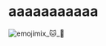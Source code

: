 # aaaaaaaaaaa
![emojimix_🐱_🧐](https://github.com/malackapite/aaaaaaaaaaa/assets/113507798/3689748b-8109-450a-abdd-e7e001d80db5)
